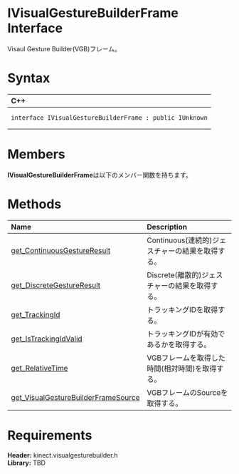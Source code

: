 IVisualGestureBuilderFrame Interface  
==========================================  

Visaul Gesture Builder(VGB)フレーム。 <span id="syntaxSection"></span>

Syntax  
======  

<table>
<colgroup>
<col width="100%" />
</colgroup>
<thead>
<tr class="header">
<th align="left">C++</th>
</tr>
</thead>
<tbody>
<tr class="odd">
<td align="left"><pre><code>interface IVisualGestureBuilderFrame : public IUnknown</code></pre></td>
</tr>
</tbody>
</table>

<span id="classMembersSection"></span>

Members  
=======  

**IVisualGestureBuilderFrame**は以下のメンバー関数を持ちます。  

<span id="publicmethodsSection"></span>

Methods  
=======  

<table>
<colgroup>
<col width="30%" />
<col width="60%" />
</colgroup>
<thead>
<tr class="header">
<th align="left">Name</th>
<th align="left">Description</th>
</tr>
</thead>
<tbody>
<tr class="odd">
<td align="left"><a href="IVisualGestureBuilderFrame/Methods/get_ContinuousGestureResult.md">get_ContinuousGestureResult</a></td>
<td align="left">Continuous(連続的)ジェスチャーの結果を取得する。</td>
</tr>
<tr class="even">
<td align="left"><a href="IVisualGestureBuilderFrame/Methods/get_DiscreteGestureResult_Method.md">get_DiscreteGestureResult</a></td>
<td align="left">Discrete(離散的)ジェスチャーの結果を取得する。</td>
</tr>
<tr class="odd">
<td align="left"><a href="IVisualGestureBuilderFrame/Methods/get_TrackingId_Method.md">get_TrackingId</a></td>
<td align="left">トラッキングIDを取得する。</td>
</tr>
<tr class="even">
<td align="left"><a href="IVisualGestureBuilderFrame/Methods/get_IsTrackingIdValid_Method.md">get_IsTrackingIdValid</a></td>
<td align="left">トラッキングIDが有効であるかを取得する。</td>
</tr>
<tr class="odd">
<td align="left"><a href="IVisualGestureBuilderFrame/Methods/get_RelativeTime_Method.md">get_RelativeTime</a></td>
<td align="left">VGBフレームを取得した時間(相対時間)を取得する。</td>
</tr>
<tr class="even">
<td align="left"><a href="IVisualGestureBuilderFrame/Methods/get_FrameSource_Method.md">get_VisualGestureBuilderFrameSource</a></td>
<td align="left">VGBフレームのSourceを取得する。</td>
</tr>
</tbody>
</table>

<span id="requirements"></span>

Requirements  
============  

**Header:** kinect.visualgesturebuilder.h  
**Library:** TBD  



<!--Please do not edit the data in the comment block below.-->
<!--
TOCTitle : IVisualGestureBuilderFrame Interface
RLTitle : IVisualGestureBuilderFrame Interface
KeywordK : IVisualGestureBuilderFrame interface, about
HelpPriority : 2
TopicType : apiref
KeywordF : IVisualGestureBuilderFrame
KeywordF : Microsoft.Kinect.visualgesturebuilder.IVisualGestureBuilderFrame
KeywordA : T:Microsoft.Kinect.visualgesturebuilder.IVisualGestureBuilderFrame
AssetID : T:Microsoft.Kinect.visualgesturebuilder.IVisualGestureBuilderFrame
Locale : en-us
CommunityContent : 1
APIType : Managed
APILocation : 
APIName : Microsoft.Kinect.visualgesturebuilder.IVisualGestureBuilderFrame
TargetOS : Windows
TopicType : kbSyntax
DevLang : C++
DocSet : K4Wv2
ProjType : K4Wv2Proj
Technology : Kinect for Windows
Product : Kinect for Windows SDK v2
productversion : 20
-->
